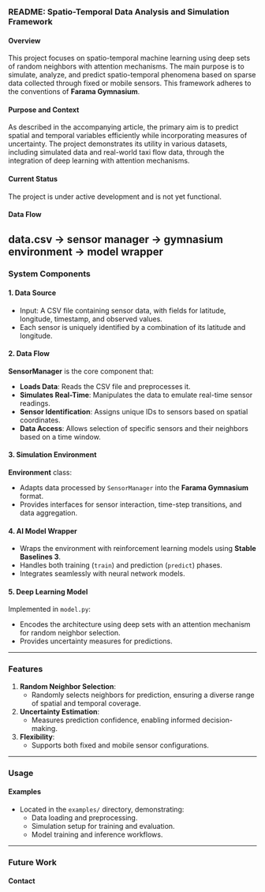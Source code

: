 
### README: Spatio-Temporal Data Analysis and Simulation Framework

#### **Overview**
This project focuses on spatio-temporal machine learning using deep sets of random neighbors with attention mechanisms. The main purpose is to simulate, analyze, and predict spatio-temporal phenomena based on sparse data collected through fixed or mobile sensors. This framework adheres to the conventions of **Farama Gymnasium**.

#### **Purpose and Context**
As described in the accompanying article, the primary aim is to predict spatial and temporal variables efficiently while incorporating measures of uncertainty. The project demonstrates its utility in various datasets, including simulated data and real-world taxi flow data, through the integration of deep learning with attention mechanisms.

#### **Current Status**
The project is under active development and is not yet functional.

#### **Data Flow**

data.csv -> sensor manager -> gymnasium environment -> model wrapper
---

### **System Components**

#### **1. Data Source**
- Input: A CSV file containing sensor data, with fields for latitude, longitude, timestamp, and observed values.
- Each sensor is uniquely identified by a combination of its latitude and longitude.

#### **2. Data Flow**
**SensorManager** is the core component that:
- **Loads Data**: Reads the CSV file and preprocesses it.
- **Simulates Real-Time**: Manipulates the data to emulate real-time sensor readings.
- **Sensor Identification**: Assigns unique IDs to sensors based on spatial coordinates.
- **Data Access**: Allows selection of specific sensors and their neighbors based on a time window.

#### **3. Simulation Environment**
**Environment** class:
- Adapts data processed by `SensorManager` into the **Farama Gymnasium** format.
- Provides interfaces for sensor interaction, time-step transitions, and data aggregation.

#### **4. AI Model Wrapper**
- Wraps the environment with reinforcement learning models using **Stable Baselines 3**.
- Handles both training (`train`) and prediction (`predict`) phases.
- Integrates seamlessly with neural network models.

#### **5. Deep Learning Model**
Implemented in `model.py`:
- Encodes the architecture using deep sets with an attention mechanism for random neighbor selection.
- Provides uncertainty measures for predictions.

---

### **Features**

1. **Random Neighbor Selection**:
   - Randomly selects neighbors for prediction, ensuring a diverse range of spatial and temporal coverage.
2. **Uncertainty Estimation**:
   - Measures prediction confidence, enabling informed decision-making.
3. **Flexibility**:
   - Supports both fixed and mobile sensor configurations.

---

### **Usage**
#### **Examples**
- Located in the `examples/` directory, demonstrating:
  - Data loading and preprocessing.
  - Simulation setup for training and evaluation.
  - Model training and inference workflows.


---

### **Future Work**


#### **Contact**
